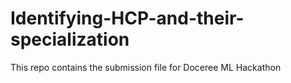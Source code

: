 # Identifying-HCP-and-their-specialization
This repo contains the submission file for Doceree ML Hackathon
